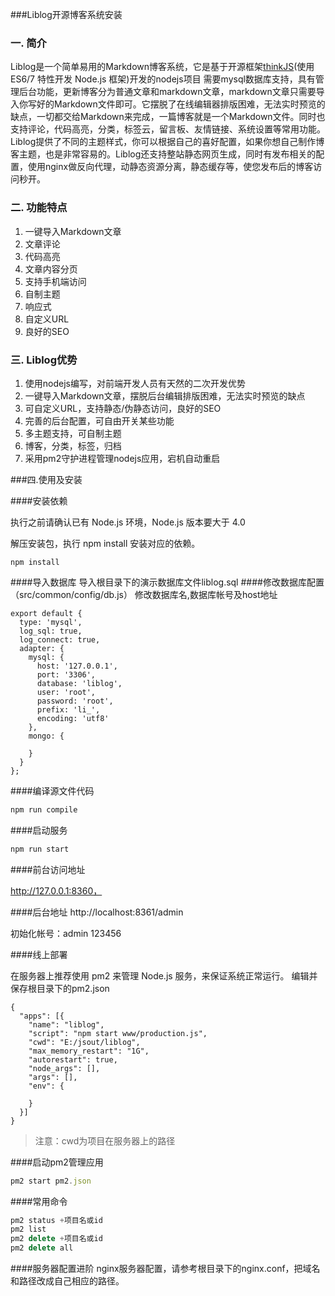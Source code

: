 ###Liblog开源博客系统安装

### 一. 简介
Liblog是一个简单易用的Markdown博客系统，它是基于开源框架[thinkJS](http://www.thinkjs.org)(使用 ES6/7 特性开发 Node.js 框架)开发的nodejs项目
需要mysql数据库支持，具有管理后台功能，更新博客分为普通文章和markdown文章，markdown文章只需要导入你写好的Markdown文件即可。它摆脱了在线编辑器排版困难，无法实时预览的缺点，一切都交给Markdown来完成，一篇博客就是一个Markdown文件。同时也支持评论，代码高亮，分类，标签云，留言板、友情链接、系统设置等常用功能。Liblog提供了不同的主题样式，你可以根据自己的喜好配置，如果你想自己制作博客主题，也是非常容易的。Liblog还支持整站静态网页生成，同时有发布相关的配置，使用nginx做反向代理，动静态资源分离，静态缓存等，使您发布后的博客访问秒开。

### 二. 功能特点

1. 一键导入Markdown文章  
2. 文章评论  
3. 代码高亮  
4. 文章内容分页  
5. 支持手机端访问  
6. 自制主题  
7. 响应式  
8. 自定义URL
9. 良好的SEO  

### 三. Liblog优势
 
1. 使用nodejs编写，对前端开发人员有天然的二次开发优势  
2. 一键导入Markdown文章，摆脱后台编辑排版困难，无法实时预览的缺点  
3. 可自定义URL，支持静态/伪静态访问，良好的SEO  
4. 完善的后台配置，可自由开关某些功能  
5. 多主题支持，可自制主题  
6. 博客，分类，标签，归档  
7. 采用pm2守护进程管理nodejs应用，宕机自动重启

###四.使用及安装

####安装依赖

执行之前请确认已有 Node.js 环境，Node.js 版本要大于 4.0

解压安装包，执行 npm install 安装对应的依赖。
```
npm install 

```
####导入数据库
导入根目录下的演示数据库文件liblog.sql
####修改数据库配置（src/common/config/db.js）
修改数据库名,数据库帐号及host地址
```
export default {
  type: 'mysql',
  log_sql: true,
  log_connect: true,
  adapter: {
    mysql: {
      host: '127.0.0.1',
      port: '3306',
      database: 'liblog',
      user: 'root',
      password: 'root',
      prefix: 'li_',
      encoding: 'utf8'
    },
    mongo: {

    }
  }
};
```
####编译源文件代码
```javascript
npm run compile
```
####启动服务
```javascript
npm run start
```
####前台访问地址

http://127.0.0.1:8360，

####后台地址
http://localhost:8361/admin

初始化帐号：admin  123456

####线上部署

在服务器上推荐使用 pm2 来管理 Node.js 服务，来保证系统正常运行。
编辑并保存根目录下的pm2.json
```
{
  "apps": [{
    "name": "liblog",
    "script": "npm start www/production.js",
    "cwd": "E:/jsout/liblog",
    "max_memory_restart": "1G",
    "autorestart": true,
    "node_args": [],
    "args": [],
    "env": {

    }
  }]
}
```
>注意：cwd为项目在服务器上的路径

####启动pm2管理应用
```javascript
pm2 start pm2.json
```
####常用命令
```javascript
pm2 status +项目名或id
pm2 list
pm2 delete +项目名或id
pm2 delete all
```
####服务器配置进阶
nginx服务器配置，请参考根目录下的nginx.conf，把域名和路径改成自己相应的路径。
